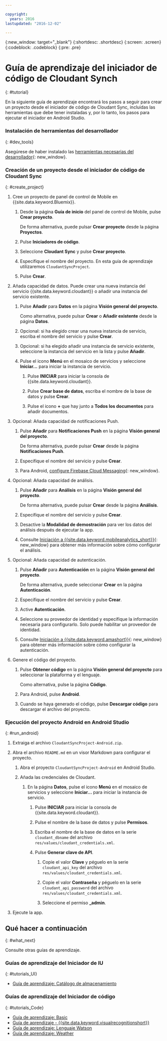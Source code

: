 ```yaml
---

copyright:
  years: 2016
lastupdated: "2016-12-02"

---
```

{:new_window: target="_blank"}
{:shortdesc: .shortdesc}
{:screen: .screen}
{:codeblock: .codeblock}
{:pre: .pre}

# Guía de aprendizaje del iniciador de código de Cloudant Synch
{: #tutorial}

En la siguiente guía de aprendizaje encontrará los pasos a seguir para crear un proyecto desde el iniciador de código de Cloudant Sync, incluidas las herramientas que debe tener instaladas y, por lo tanto, los pasos para ejecutar el iniciador en Android Studio.


### Instalación de herramientas del desarrollador
{: #dev_tools}

Asegúrese de haber instalado las [herramientas necesarias del desarrollador](get_code.html#prereq-dev-tools){: new_window}.


### Creación de un proyecto desde el iniciador de código de Cloudant Sync 
{: #create_project}

1. Cree un proyecto de panel de control de Mobile en {{site.data.keyword.Bluemix}}.

   1. Desde la página **Guía de inicio** del panel de control de Mobile, pulse **Crear proyecto**.

      De forma alternativa, puede pulsar **Crear proyecto** desde la página **Proyectos**.

   2. Pulse **Iniciadores de código**.

   3. Seleccione **Cloudant Sync** y pulse **Crear proyecto**.

   4. Especifique el nombre del proyecto. En esta guía de aprendizaje utilizaremos `CloudantSyncProject`.
   
   5. Pulse **Crear**.

2. Añada capacidad de datos. Puede crear una nueva instancia del servicio {{site.data.keyword.cloudant}} o añadir una instancia del servicio existente. 

   1. Pulse **Añadir** para **Datos** en la página **Visión general del proyecto**.

      Como alternativa, puede pulsar **Crear** o **Añadir existente** desde la página **Datos**. 
      
   2. Opcional: si ha elegido crear una nueva instancia de servicio, escriba el nombre del servicio y pulse **Crear**.

   3. Opcional: si ha elegido añadir una instancia de servicio existente, seleccione la instancia del servicio en la lista y pulse **Añadir**.

   4. Pulse el icono **Menú** en el mosaico de servicios y seleccione **Iniciar...** para iniciar la instancia de servicio. 

      1. Pulse **INICIAR** para iniciar la consola de {{site.data.keyword.cloudant}}. 

      2. Pulse **Crear base de datos**, escriba el nombre de la base de datos y pulse **Crear**.

      3. Pulse el icono **+** que hay junto a **Todos los documentos** para añadir documentos. 

3. Opcional: Añada capacidad de notificaciones Push.

   1. Pulse **Añadir** para **Notificaciones Push** en la página **Visión general del proyecto**.

      De forma alternativa, puede pulsar **Crear** desde la página **Notificaciones Push**.

   2. Especifique el nombre del servicio y pulse **Crear**.

   3. Para Android, [configure Firebase Cloud Messaging](/docs/services/mobilepush/t_push_provider_android.html){: new_window}.
   
4. Opcional: Añada capacidad de análisis.

   1. Pulse **Añadir** para **Análisis** en la página **Visión general del proyecto**.

      De forma alternativa, puede pulsar **Crear** desde la página **Análisis**.

   2. Especifique el nombre del servicio y pulse **Crear**.
   
   3. Desactive la **Modalidad de demostración** para ver los datos del análisis después de ejecutar la app.
   
   4. Consulte [Iniciación a {{site.data.keyword.mobileanalytics_short}}](/docs/services/mobileanalytics/index.html){: new_window} para obtener más información sobre cómo configurar el análisis.
  
5. Opcional: Añada capacidad de autenticación.

   1. Pulse **Añadir** para **Autenticación** en la página **Visión general del proyecto**.

      De forma alternativa, puede seleccionar **Crear** en la página **Autenticación**.

   2. Especifique el nombre del servicio y pulse **Crear**.
   
   3. Active **Autenticación**.
   
   4. Seleccione su proveedor de identidad y especifique la información necesaria para configurarlo. Solo puede habilitar un proveedor de identidad.

   5. Consulte [Iniciación a {{site.data.keyword.amashort}}](/docs/services/mobileaccess/index.html){: new_window} para obtener más información sobre cómo configurar la autenticación.

6. Genere el código del proyecto.

   1. Pulse **Obtener código** en la página **Visión general del proyecto** para seleccionar la plataforma y el lenguaje.
   
      Como alternativa, pulse la página **Código**.
      
   2. Para Android, pulse **Android**.
   
   3. Cuando se haya generado el código, pulse **Descargar código** para descargar el archivo del proyecto.


### Ejecución del proyecto Android en Android Studio
{: #run_android}

1. Extraiga el archivo `CloudantSyncProject-Android.zip`. 

2. Abra el archivo `README.md` en un visor Markdown para configurar el proyecto.

   1. Abra el proyecto `CloudantSyncProject-Android` en Android Studio.

   2. Añada las credenciales de Cloudant. 

      1. En la página **Datos**, pulse el icono **Menú** en el mosaico de servicios y seleccione **Iniciar...** para iniciar la instancia de servicio. 

         1. Pulse **INICIAR** para iniciar la consola de {{site.data.keyword.cloudant}}. 

         2. Pulse el nombre de la base de datos y pulse **Permisos**.

         3. Escriba el nombre de la base de datos en la serie `cloudant_dbname` del archivo `res/values/cloudant_credentials.xml`. 

         4. Pulse **Generar clave de API**.

             1. Copie el valor **Clave** y péguelo en la serie `cloudant_api_key` del archivo `res/values/cloudant_credentials.xml`. 

             2. Copie el valor **Contraseña** y péguelo en la serie `cloudant_api_password` del archivo `res/values/cloudant_credentials.xml`. 

             3. Seleccione el permiso **_admin**. 
      
3. Ejecute la app.


## Qué hacer a continuación
{: #what_next}

Consulte otras guías de aprendizaje.


### Guías de aprendizaje del Iniciador de IU
{: #tutorials_UI}

* [Guía de aprendizaje: Catálogo de almacenamiento](tutorial_store_catalog.html)


### Guías de aprendizaje del Iniciador de código
{: #tutorials_Code}

* [Guía de aprendizaje: Basic](tutorial.html)
* [Guía de aprendizaje - {{site.data.keyword.visualrecognitionshort}}](tutorial_visual_recognition.html)
* [Guía de aprendizaje: Lenguaje Watson](tutorial_watson_language.html)
* [Guía de aprendizaje: Weather](tutorial_weather.html)
